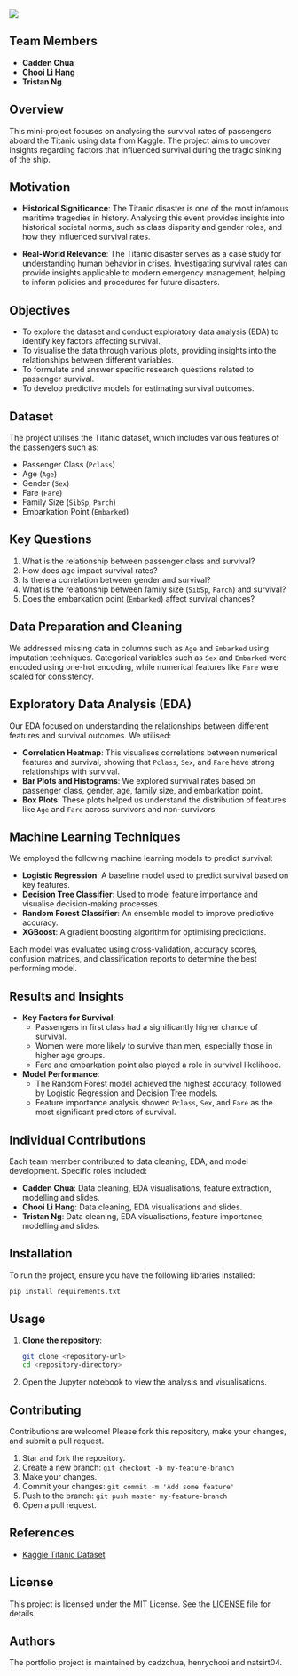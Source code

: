 
<img src="https://readme-typing-svg.herokuapp.com/?font=Righteous&size=35&center=true&vCenter=true&width=500&height=60&duration=3500&lines=SC1015 Mini-Project; Titanic Survival Analysis;" />

## Team Members

- **Cadden Chua**
- **Chooi Li Hang**
- **Tristan Ng**

## Overview

This mini-project focuses on analysing the survival rates of passengers aboard the Titanic using data from Kaggle. The project aims to uncover insights regarding factors that influenced survival during the tragic sinking of the ship.

## Motivation

- **Historical Significance**: The Titanic disaster is one of the most infamous maritime tragedies in history. Analysing this event provides insights into historical societal norms, such as class disparity and gender roles, and how they influenced survival rates.

- **Real-World Relevance**: The Titanic disaster serves as a case study for understanding human behavior in crises. Investigating survival rates can provide insights applicable to modern emergency management, helping to inform policies and procedures for future disasters.

## Objectives

- To explore the dataset and conduct exploratory data analysis (EDA) to identify key factors affecting survival.
- To visualise the data through various plots, providing insights into the relationships between different variables.
- To formulate and answer specific research questions related to passenger survival.
- To develop predictive models for estimating survival outcomes.

## Dataset

The project utilises the Titanic dataset, which includes various features of the passengers such as:

- Passenger Class (`Pclass`)
- Age (`Age`)
- Gender (`Sex`)
- Fare (`Fare`)
- Family Size (`SibSp`, `Parch`)
- Embarkation Point (`Embarked`)

## Key Questions

1. What is the relationship between passenger class and survival?
2. How does age impact survival rates?
3. Is there a correlation between gender and survival?
4. What is the relationship between family size (`SibSp`, `Parch`) and survival?
5. Does the embarkation point (`Embarked`) affect survival chances?

## Data Preparation and Cleaning

We addressed missing data in columns such as `Age` and `Embarked` using imputation techniques. Categorical variables such as `Sex` and `Embarked` were encoded using one-hot encoding, while numerical features like `Fare` were scaled for consistency.

## Exploratory Data Analysis (EDA)

Our EDA focused on understanding the relationships between different features and survival outcomes. We utilised:

- **Correlation Heatmap**: This visualises correlations between numerical features and survival, showing that `Pclass`, `Sex`, and `Fare` have strong relationships with survival.
- **Bar Plots and Histograms**: We explored survival rates based on passenger class, gender, age, family size, and embarkation point.
- **Box Plots**: These plots helped us understand the distribution of features like `Age` and `Fare` across survivors and non-survivors.

## Machine Learning Techniques

We employed the following machine learning models to predict survival:

- **Logistic Regression**: A baseline model used to predict survival based on key features.
- **Decision Tree Classifier**: Used to model feature importance and visualise decision-making processes.
- **Random Forest Classifier**: An ensemble model to improve predictive accuracy.
- **XGBoost**: A gradient boosting algorithm for optimising predictions.

Each model was evaluated using cross-validation, accuracy scores, confusion matrices, and classification reports to determine the best performing model.

## Results and Insights

- **Key Factors for Survival**:
  - Passengers in first class had a significantly higher chance of survival.
  - Women were more likely to survive than men, especially those in higher age groups.
  - Fare and embarkation point also played a role in survival likelihood.
- **Model Performance**:
  - The Random Forest model achieved the highest accuracy, followed by Logistic Regression and Decision Tree models.
  - Feature importance analysis showed `Pclass`, `Sex`, and `Fare` as the most significant predictors of survival.

## Individual Contributions

Each team member contributed to data cleaning, EDA, and model development. Specific roles included:

- **Cadden Chua**: Data cleaning, EDA visualisations, feature extraction, modelling and slides.
- **Chooi Li Hang**: Data cleaning, EDA visualisations and slides.
- **Tristan Ng**: Data cleaning, EDA visualisations, feature importance, modelling and slides.

## Installation

To run the project, ensure you have the following libraries installed:

```bash
pip install requirements.txt
```

## Usage

1. **Clone the repository**:
   ```bash
   git clone <repository-url>
   cd <repository-directory>
   ```
2. Open the Jupyter notebook to view the analysis and visualisations.

## Contributing

Contributions are welcome! Please fork this repository, make your changes, and submit a pull request.

1. Star and fork the repository.
2. Create a new branch: `git checkout -b my-feature-branch`
3. Make your changes.
4. Commit your changes: `git commit -m 'Add some feature'`
5. Push to the branch: `git push master my-feature-branch`
6. Open a pull request.

## References

- [Kaggle Titanic Dataset](https://www.kaggle.com/c/titanic)

## License

This project is licensed under the MIT License. See the [LICENSE](LICENSE) file for details.

## Authors

The portfolio project is maintained by cadzchua, henrychooi and natsirt04.
